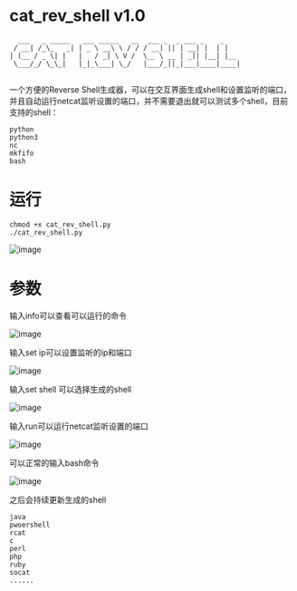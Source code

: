 # cat_rev_shell v1.0
```
  ___   _ _____   ___ _____   __  ___ _  _ ___ _    _    
 / __| /_\_   _| | _ \ __\ \ / / / __| || | __| |  | |   
| (__ / _ \| |   |   / _| \ V /  \__ \ __ | _|| |__| |__ 
 \___/_/ \_\_|   |_|_\___| \_/   |___/_||_|___|____|____|
 
```
一个方便的Reverse Shell生成器，可以在交互界面生成shell和设置监听的端口，并且自动运行netcat监听设置的端口，并不需要退出就可以测试多个shell，目前支持的shell：
```
python
python3
nc
mkfifo
bash
```

# 运行
```
chmod +x cat_rev_shell.py
./cat_rev_shell.py
```
![image](https://user-images.githubusercontent.com/52622597/210320383-921c40d0-1a4b-4d30-84a4-2c8cf2f18060.png)

# 参数

输入info可以查看可以运行的命令

![image](https://user-images.githubusercontent.com/52622597/210320732-91f30eb3-4f13-4a2d-8cf9-6d18eba9829f.png)

输入set ip可以设置监听的ip和端口

![image](https://user-images.githubusercontent.com/52622597/210320842-72542be7-1bad-48dd-a36e-9681de1a3152.png)

输入set shell 可以选择生成的shell

![image](https://user-images.githubusercontent.com/52622597/210320899-a4772bf9-aa61-42be-bbfb-2ab406b7c5d5.png)

输入run可以运行netcat监听设置的端口

![image](https://user-images.githubusercontent.com/52622597/210320944-2ddc9600-398b-4b4d-8026-51a091ff0f3b.png)

可以正常的输入bash命令

![image](https://user-images.githubusercontent.com/52622597/210321021-b8faf88d-9413-44a6-8b10-c3345e8965f9.png)

之后会持续更新生成的shell
```
java
pwoershell
rcat
c
perl
php
ruby
socat
......
```
